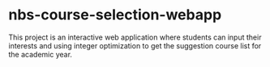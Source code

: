 ﻿# nbs-course-selection-webapp
This project is an interactive web application where students can input their interests and using integer optimization to get the suggestion course list for the academic year.
 
 
